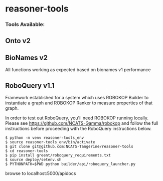 # reasoner-tools


### Tools Available:

## Onto v2

## BioNames v2
All functions working as expected based on bionames v1 performance

## RoboQuery v1.1

Framework established for a system which uses ROBOKOP Builder to instantiate a graph 
and ROBOKOP Ranker to measure properties of that graph.

In order to test out RoboQuery, you'll need ROBOKOP running locally.
Please see https://github.com/NCATS-Gamma/robokop and follow the full
instructions before proceeding with the RoboQuery instructions below.

``` To test or try-out RoboQuery:
$ python -m venv reasoner-tools_env
$ source reasoner-tools_env/bin/activate
$ git clone git@github.com:NCATS-Tangerine/reasoner-tools
$ cd reasoner-tools
$ pip install greent/roboquery_requirements.txt
$ source deploy/setenv.sh
$ PYTHONPATH=$PWD python builder/api/roboquery_launcher.py
```
browse to localhost:5000/apidocs